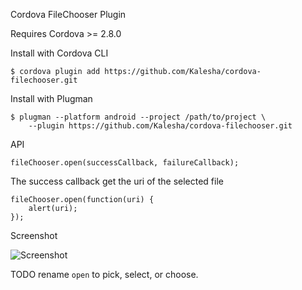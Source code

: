 Cordova FileChooser Plugin 

Requires Cordova >= 2.8.0

Install with Cordova CLI
	
	$ cordova plugin add https://github.com/Kalesha/cordova-filechooser.git

Install with Plugman 

	$ plugman --platform android --project /path/to/project \ 
		--plugin https://github.com/Kalesha/cordova-filechooser.git

API

	fileChooser.open(successCallback, failureCallback);

The success callback get the uri of the selected file

	fileChooser.open(function(uri) {
		alert(uri);
	});
	
Screenshot

![Screenshot](filechooser.png "Screenshot")

TODO rename `open` to pick, select, or choose.
